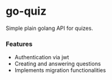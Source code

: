 # go-quiz

Simple plain golang API for quizes.

### Features

* Authentication via jwt
* Creating and answering questions
* Implements migration functionalities
